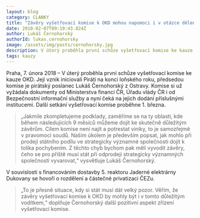 ```yaml
---
layout: blog
category: CLANKY
title: "Závěry vyšetřovací komise k OKD mohou napomoci i v otázce dělení ČEZu"
date: 2018-02-07T09:19:43.824Z
author: Lukáš Černohorský
authorId: lukas.cernohorsky
image: /assets/img/posts/cernohorsky.jpg
description: V úterý proběhla první schůze vyšetřovací komise ke kauze OKD.
tags: kauzy
---
```


Praha, 7. února 2018 – V úterý proběhla první schůze vyšetřovací komise ke kauze OKD. Její vznik iniciovali Piráti na konci loňského roku, předsedou komise je pirátský poslanec Lukáš Černohorský z Ostravy. Komise si už vyžádala dokumenty od Ministerstva financí ČR, Úřadu vlády ČR i od Bezpečnostní informační služby a nyní čeká na jejich dodání příslušnými institucemi. Další setkání vyšetřovací komise proběhne 1. března. 

> „Jakmile zkompletujeme podklady, zaměříme se na ty oblasti, kde během následujících 9 měsíců můžeme dojít ke skutečně důležitým závěrům. Cílem komise není najít a potrestat viníky, to je samozřejmě v pravomoci soudů. Naším úkolem je především popsat, jak mohlo při prodeji státního podílu ve strategicky významné společnosti dojít k tolika pochybením. Z těchto chyb bychom pak měli vyvodit závěry, čeho se pro příště musí stát při odprodeji strategicky významných společností vyvarovat,“ vysvětluje Lukáš Černohorský.

V souvislosti s financováním dostavby 5. reaktoru Jaderné elektrárny Dukovany se hovoří o rozdělení a částečné privatizaci ČEZu. 

> „To je přesně situace, kdy si stát musí dát velký pozor. Věřím, že závěry vyšetřovací komise k OKD by mohly být i v tomto důležitým vodítkem,“ doplňuje Černohorský další pozitivní aspekt zřízení vyšetřovací komise. 


